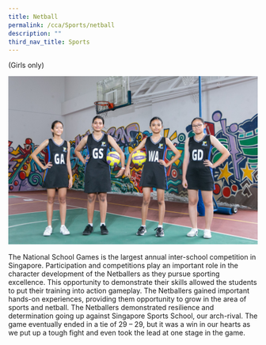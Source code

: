 ```yaml
---
title: Netball
permalink: /cca/Sports/netball
description: ""
third_nav_title: Sports
---
```

(Girls only)

![](/images/IMG-0189_Netball.jpg)

The National School Games is the largest annual inter-school competition in Singapore. Participation and competitions play an important role in the character development of the Netballers as they pursue sporting excellence. This opportunity to demonstrate their skills allowed the students to put their training into action gameplay. The Netballers gained important hands-on experiences, providing them opportunity to grow in the area of sports and netball. The Netballers demonstrated resilience and determination going up against Singapore Sports School, our arch-rival. The game eventually ended in a tie of 29 – 29, but it was a win in our hearts as we put up a tough fight and even took the lead at one stage in the game.